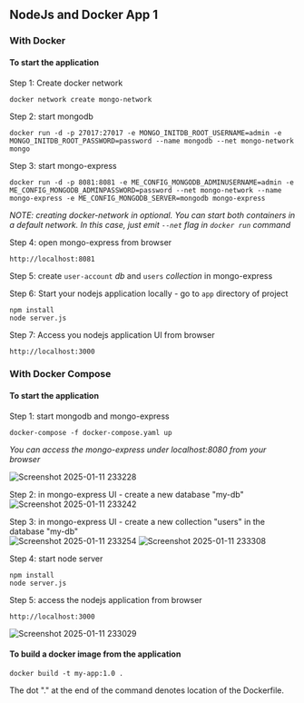 ## NodeJs and Docker App 1



### With Docker

#### To start the application

Step 1: Create docker network

    docker network create mongo-network 

Step 2: start mongodb 

    docker run -d -p 27017:27017 -e MONGO_INITDB_ROOT_USERNAME=admin -e MONGO_INITDB_ROOT_PASSWORD=password --name mongodb --net mongo-network mongo    

Step 3: start mongo-express
    
    docker run -d -p 8081:8081 -e ME_CONFIG_MONGODB_ADMINUSERNAME=admin -e ME_CONFIG_MONGODB_ADMINPASSWORD=password --net mongo-network --name mongo-express -e ME_CONFIG_MONGODB_SERVER=mongodb mongo-express   

_NOTE: creating docker-network in optional. You can start both containers in a default network. In this case, just emit `--net` flag in `docker run` command_

Step 4: open mongo-express from browser

    http://localhost:8081

Step 5: create `user-account` _db_ and `users` _collection_ in mongo-express

Step 6: Start your nodejs application locally - go to `app` directory of project 

    npm install 
    node server.js
    
Step 7: Access you nodejs application UI from browser

    http://localhost:3000


    

### With Docker Compose

#### To start the application

Step 1: start mongodb and mongo-express

    docker-compose -f docker-compose.yaml up
    
_You can access the mongo-express under localhost:8080 from your browser_

![Screenshot 2025-01-11 233228](https://github.com/user-attachments/assets/334bd3a3-7ee8-4865-b5a8-a8e33c15d373)

Step 2: in mongo-express UI - create a new database "my-db"
![Screenshot 2025-01-11 233242](https://github.com/user-attachments/assets/dd0c6b65-ce02-462e-9119-f360d239a87b)

Step 3: in mongo-express UI - create a new collection "users" in the database "my-db"       
    ![Screenshot 2025-01-11 233254](https://github.com/user-attachments/assets/8618de99-a3c0-453b-b0da-32206d651da6)
![Screenshot 2025-01-11 233308](https://github.com/user-attachments/assets/38fbca51-63d2-4f38-976e-c3854c0152ce)

Step 4: start node server 

    npm install
    node server.js
    
Step 5: access the nodejs application from browser 

    http://localhost:3000
![Screenshot 2025-01-11 233029](https://github.com/user-attachments/assets/101db60a-1601-49a2-9bab-61cf44f230f7)

#### To build a docker image from the application

    docker build -t my-app:1.0 .       
    
The dot "." at the end of the command denotes location of the Dockerfile.
